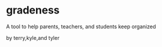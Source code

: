 gradeness
=========

A tool to help parents, teachers, and students keep organized

by terry,kyle,and tyler